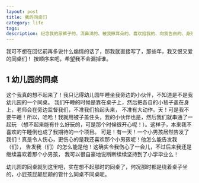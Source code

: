 ```yaml
---
layout: post
title: 我的同桌们
category: life
tags: 
description: 纪念我的尿裤子的、流鼻涕的、被我揪耳朵的、喜欢掐我的、向我告白的、身残志坚的、玩乐队的、女中豪杰的、文静的、知识渊博曾经想去考古的同桌们！
---
```


我可不想在回忆前再多说什么煽情的话了，那我就直接写了，那些年，我又恨又爱的同桌们！
按顺序来吧，希望我不会漏掉谁。

## 1 幼儿园的同桌
这个我真的想不起来了！我只记得幼儿园午睡坐我旁边的小伙伴，不知道是不是我幼儿园的一个同桌。
我们午睡的时候是靠在桌子上，然后把各自的小毯子盖在身上，老师会在旁边监督我们，不准我们抬起头来，
不准有大动作。天！可是我不要午睡！所以，哈哈！我就用被子盖住头，我的小伙伴也是，然后我们就串通了一起玩
（想不起来能有什么好玩的，可是那个时候很开心呢！）。这样子，本来我不喜欢的午睡倒也成了我期待的一个项目。
可是！有一天！一个小男孩居然告发了我们！真是令人伤心，更伤心的是我还喜欢那个小男孩呢！他怎么能告发我（们），
告发我（们）的怎么能是他！这确实令我伤心了一会儿，不过后来我还是继续喜欢着那个小男孩，
我可以很自豪地说断断续续坚持到了小学毕业么！

幼儿园的同桌就到这里吧，实在想不起那时的同桌了，何况那时都是绕着桌子坐的，小屁孩屁颠屁颠的管什么同桌不同桌呢。

